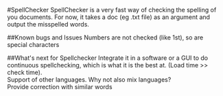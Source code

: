 #SpellChecker
SpellChecker is a very fast way of checking the spelling of you documents.
For now, it takes a doc (eg .txt file) as an argument and output the misspelled words.


##Known bugs and Issues
Numbers are not checked (like 1st), so are special characters

##What's next for Spellchecker
Integrate it in a software or a GUI to do continuous spellchecking, which is what it is the best at.
(Load time >> check time).  
Support of other languages. Why not also mix languages?  
Provide correction with similar words